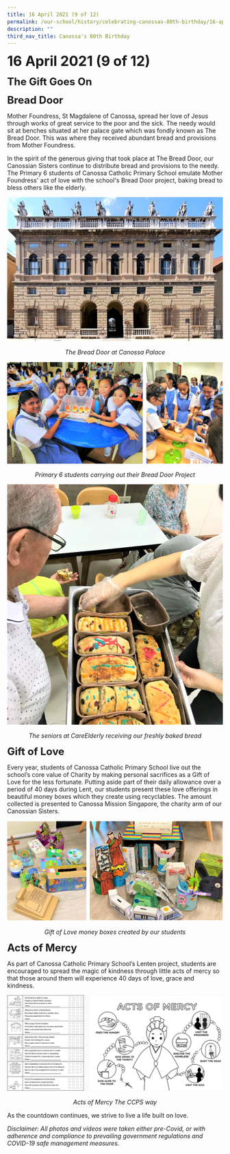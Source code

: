 ```yaml
---
title: 16 April 2021 (9 of 12)
permalink: /our-school/history/celebrating-canossas-80th-birthday/16-april-2021-9-of-12
description: ""
third_nav_title: Canossa's 80th Birthday
---
```

**<font size=6>16 April 2021 (9 of 12)</font>**

**<font size=5>The Gift Goes On</font>**

**<font size=5>Bread Door</font>**

Mother Foundress, St Magdalene of Canossa, spread her love of Jesus through works of great service to the poor and the sick. The needy would sit at benches situated at her palace gate which was fondly known as The Bread Door. This was where they received abundant bread and provisions from Mother Foundress.

  

In the spirit of the generous giving that took place at The Bread Door, our Canossian Sisters continue to distribute bread and provisions to the needy. The Primary 6 students of Canossa Catholic Primary School emulate Mother Foundress' act of love with the school's Bread Door project, baking bread to bless others like the elderly.

![](/images/History/16%20April%2021%201.jpg)

_<center>The Bread Door at Canossa Palace</center>_

![](/images/History/16%20April%2021%202.png)

<center>
	
_Primary 6 students carrying out their Bread Door Project_
	
</center>


![](/images/History/16%20April%2021%203.jpg)

<center>
	
_The seniors at CareElderly receiving our freshly baked bread_
	
</center>


**<font size=5>Gift of Love</font>**

  

Every year, students of Canossa Catholic Primary School live out the school’s core value of Charity by making personal sacrifices as a Gift of Love for the less fortunate. Putting aside part of their daily allowance over a period of 40 days during Lent, our students present these love offerings in beautiful money boxes which they create using recyclables. The amount collected is presented to Canossa Mission Singapore, the charity arm of our Canossian Sisters.

![](/images/History/16%20April%2021%204.png)

<center>
	
_Gift of Love money boxes created by our students_
	
</center>

**<font size=5>Acts of Mercy</font>**


As part of Canossa Catholic Primary School’s Lenten project, students are encouraged to spread the magic of kindness through little acts of mercy so that those around them will experience 40 days of love, grace and kindness.


![](/images/History/16%20April%2021%205.png)

<center>
	
_Acts of Mercy The CCPS way_
	
</center>

As the countdown continues, we strive to live a life built on love.


_Disclaimer: All photos and videos were taken either pre-Covid, or with adherence and compliance to prevailing government regulations and COVID-19 safe management measures._
